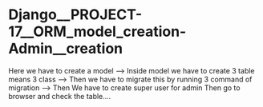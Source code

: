 # Django__PROJECT-17__ORM_model_creation-__Admin__creation__

Here we have to create a model
    --> Inside model we have to create 3 table means 3 class
    --> Then we have to migrate this by running 3 command of migration
    --> Then We have to create super user for admin
Then go to browser and check the table....
